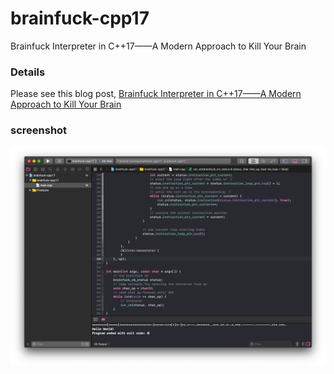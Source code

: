 # brainfuck-cpp17
Brainfuck Interpreter in C++17——A Modern Approach to Kill Your Brain

### Details
Please see this blog post, [Brainfuck Interpreter in C++17——A Modern Approach to Kill Your Brain](https://blog.0xbbc.com/2019/08/brainfuck-interpreter-in-c17-a-modern-approach-to-kill-your-brain/)

### screenshot
![screenshot](brainfuck-cpp17.png)
